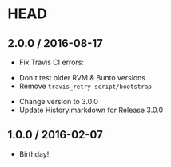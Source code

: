 # HEAD

## 2.0.0 / 2016-08-17
  * Fix Travis CI errors:
   - Don't test older RVM & Bunto versions
   - Remove `travis_retry script/bootstrap`
  * Change version to 3.0.0
  * Update History.markdown for Release 3.0.0

## 1.0.0 / 2016-02-07
  * Birthday!
